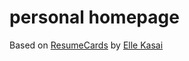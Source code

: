 # personal homepage

Based on [ResumeCards](http://github.com/ellekasai/resumecards) by [Elle Kasai](http://ellekasai.com/)

